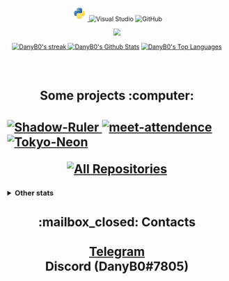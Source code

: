 <!-- ICONS -->
<p align="center">
  <a href="https://github.com/search?q=user%3Alrusso96+is%3Arepo+language%3Apython">
    <img alt="Python" title="Python" height="36px"
      src="https://raw.githubusercontent.com/github/explore/80688e429a7d4ef2fca1e82350fe8e3517d3494d/topics/python/python.png">
  </a>
  <a>
    <img alt="Visual Studio" title="Visual Studio Code" height="36px"
      src="https://img.icons8.com/fluent/48/000000/visual-studio-code-2019.png">
  </a>
  <a>
    <img alt="GitHub" title="GitHub" height="36px"
      src="https://i.imgur.com/DZgetVv.png">
  </a>
</p>

<!-- GIF -->
<p align="center">
  <img src="https://readme-typing-svg.herokuapp.com?color=FFFFFF&center=true&vCenter=true&lines=Hey%2C+you're+finally+awake;Welcome+to+my+GitHub+profile!">
</p>

<!-- STREAK STATS -->
<p align="center">
  <a href="https://github.com/DanyB0/github-readme-streak-stats">
    <img title="DanyB0's_streak" alt="DanyB0's streak" src="https://github-readme-streak-stats.herokuapp.com/?user=DanyB0&theme=dracula&hide_border=true&stroke=0000&background=0D1117"/>
  </a>
  <!-- MY STATS -->
    <a href="https://github.com/anuraghazra/github-readme-stats"><img alt="DanyB0's Github Stats" src="https://denvercoder1-github-readme-stats.vercel.app/api?username=DanyB0&show_icons=true&count_private=true&theme=dracula&hide_border=true&bg_color=0D1117" /></a>
  </a>
  <!-- MOST USED LANGUAGES -->
  <a href="https://github.com/anuraghazra/github-readme-stats"><img alt="DanyB0's Top Languages" src="https://github-readme-stats.vercel.app/api/top-langs/?username=DanyB0&hide=javascript,scss,ruby,less&exclude_repo=DanyB0.github.io&theme=dracula&disable_animations=false&hide_border=true&bg_color=0D1117" />
  </a>
</p>

<br><br/>

<!-- SOME PROJECTS -->
<p align="center">
  <h1 align="center">
    Some projects :computer:
  <h1/>
  <!-- Shadow-Ruler -->
  <a href="https://github.com/DanyB0/Shadow-Ruler">
    <img width="282" src="https://denvercoder1-github-readme-stats.vercel.app/api/pin/?username=DanyB0&repo=Shadow-Ruler&theme=dracula&bg_color=0D1117&hide_border=true" alt="Shadow-Ruler">
  </a>
  <!-- meet-attendance -->
  <a href="https://github.com/DanyB0/meet-attendence">
    <img width="282" src="https://denvercoder1-github-readme-stats.vercel.app/api/pin/?username=DanyB0&repo=meet-attendance&theme=dracula&bg_color=0D1117&hide_border=true" alt="meet-attendence">
  </a>
  <!-- Tokyo-Neon -->
  <a href="https://github.com/DanyB0/Tokyo-Neon">
    <img width="282" src="https://denvercoder1-github-readme-stats.vercel.app/api/pin/?username=DanyB0&repo=Tokyo-Neon&theme=dracula&bg_color=0D1117&hide_border=true" alt="Tokyo-Neon"></a>
</p>

<!-- MORE REPOS BADGE -->
<p align="center">
  <a href="https://github.com/DanyB0?tab=repositories"><img alt="All Repositories" title="All Repositories" src="https://img.shields.io/badge/-More%20Repos-0D1117?style=for-the-badge&logo=koding&logoColor=white"/></a>
</p>

<!-- MORE STATS -->
  <h3><h3/>
<details> 
  <summary>
    Other stats
  </summary>
  <p align="center">
    <br/>
      <a href="https://github.com/anuraghazra/github-readme-stats"><img alt="DanyB0's WakaTime" src="https://github-readme-stats.vercel.app/api/wakatime?username=DanyB0&theme=dracula&disable_animations=false&hide_border=true&bg_color=44475a" />
    </a>
    <a href="https://github.com/ashutosh00710/github-readme-activity-graph"><img alt="DanyB0's Activity Graph" src="https://activity-graph.herokuapp.com/graph?username=DanyB0&theme=dracula&hide_border=true)](https://github.com/ashutosh00710/github-readme-activity-graph" />
    <br/>
    </a>
  </p>
</details>
<h1><h1/>

<!-- CONTACT -->
<p align="center">
  :mailbox_closed: Contacts
  <br><br/>
  <a href="https://t.me//DanyB0">Telegram</a>
  <br>
  Discord (DanyB0#7805)
  <br/>
</p>
